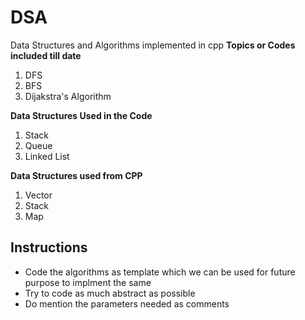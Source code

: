 # DSA
Data Structures and Algorithms implemented in cpp
**Topics or Codes included till date**
1) DFS
2) BFS
3) Dijakstra's Algorithm

**Data Structures Used in the Code**
1) Stack
2) Queue
3) Linked List

**Data Structures used from CPP**
1) Vector
2) Stack
3) Map

## Instructions

- Code the algorithms as template which we can be used for future purpose to implment the same
- Try to code as much abstract as possible
- Do mention the parameters needed as comments
